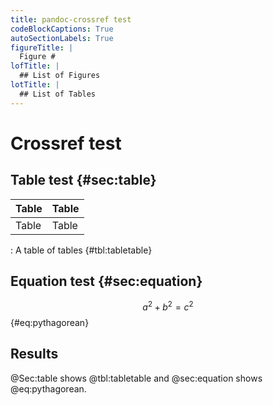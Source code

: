 ```yaml
---
title: pandoc-crossref test
codeBlockCaptions: True
autoSectionLabels: True
figureTitle: |
  Figure #
lofTitle: |
  ## List of Figures
lotTitle: |
  ## List of Tables
---
```


# Crossref test

## Table test {#sec:table}

|Table|Table|
|-----|-----|
|Table|Table|

: A table of tables {#tbl:tabletable}

## Equation test {#sec:equation}

$$ a^2 + b^2 = c^2 $$ {#eq:pythagorean}

## Results

@Sec:table shows @tbl:tabletable and @sec:equation shows @eq:pythagorean.

